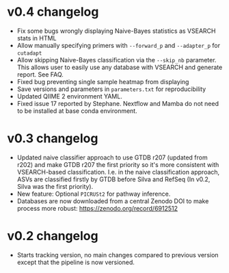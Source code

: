# v0.4 changelog
* Fix some bugs wrongly displaying Naive-Bayes statistics as VSEARCH stats in HTML
* Allow manually specifying primers with `--forward_p` and `--adapter_p` for
  `cutadapt`
* Allow skipping Naive-Bayes classification via the `--skip_nb` parameter. This
  allows user to easily use any database with VSEARCH and generate report. See FAQ.
* Fixed bug preventing single sample heatmap from displaying
* Save versions and parameters in `parameters.txt` for reproducibility
* Updated QIIME 2 environment YAML.
* Fixed issue 17 reported by Stephane. Nextflow and Mamba do not need to be installed
  at base conda environment.

# v0.3 changelog
* Updated naive classifier approach to use GTDB r207 (updated from r202) and make GTDB r207 the first priority so it's more consistent with VSEARCH-based classification. I.e. in the naive classification approach, ASVs are classified firstly by GTDB before Silva and RefSeq (In v0.2, Silva was the first priority).
* New feature: Optional  `PICRUSt2` for pathway inference.
* Databases are now downloaded from a central Zenodo DOI to make process more robust: https://zenodo.org/record/6912512 

# v0.2 changelog
* Starts tracking version, no main changes compared to previous version except that the pipeline is now versioned.
